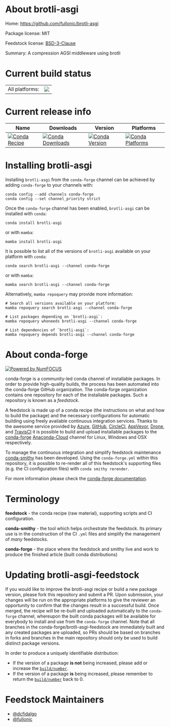 About brotli-asgi
=================

Home: https://github.com/fullonic/brotli-asgi

Package license: MIT

Feedstock license: [BSD-3-Clause](https://github.com/conda-forge/brotli-asgi-feedstock/blob/main/LICENSE.txt)

Summary: A compression AGSI middleware using brotli

Current build status
====================


<table><tr><td>All platforms:</td>
    <td>
      <a href="https://dev.azure.com/conda-forge/feedstock-builds/_build/latest?definitionId=15510&branchName=main">
        <img src="https://dev.azure.com/conda-forge/feedstock-builds/_apis/build/status/brotli-asgi-feedstock?branchName=main">
      </a>
    </td>
  </tr>
</table>

Current release info
====================

| Name | Downloads | Version | Platforms |
| --- | --- | --- | --- |
| [![Conda Recipe](https://img.shields.io/badge/recipe-brotli--asgi-green.svg)](https://anaconda.org/conda-forge/brotli-asgi) | [![Conda Downloads](https://img.shields.io/conda/dn/conda-forge/brotli-asgi.svg)](https://anaconda.org/conda-forge/brotli-asgi) | [![Conda Version](https://img.shields.io/conda/vn/conda-forge/brotli-asgi.svg)](https://anaconda.org/conda-forge/brotli-asgi) | [![Conda Platforms](https://img.shields.io/conda/pn/conda-forge/brotli-asgi.svg)](https://anaconda.org/conda-forge/brotli-asgi) |

Installing brotli-asgi
======================

Installing `brotli-asgi` from the `conda-forge` channel can be achieved by adding `conda-forge` to your channels with:

```
conda config --add channels conda-forge
conda config --set channel_priority strict
```

Once the `conda-forge` channel has been enabled, `brotli-asgi` can be installed with `conda`:

```
conda install brotli-asgi
```

or with `mamba`:

```
mamba install brotli-asgi
```

It is possible to list all of the versions of `brotli-asgi` available on your platform with `conda`:

```
conda search brotli-asgi --channel conda-forge
```

or with `mamba`:

```
mamba search brotli-asgi --channel conda-forge
```

Alternatively, `mamba repoquery` may provide more information:

```
# Search all versions available on your platform:
mamba repoquery search brotli-asgi --channel conda-forge

# List packages depending on `brotli-asgi`:
mamba repoquery whoneeds brotli-asgi --channel conda-forge

# List dependencies of `brotli-asgi`:
mamba repoquery depends brotli-asgi --channel conda-forge
```


About conda-forge
=================

[![Powered by
NumFOCUS](https://img.shields.io/badge/powered%20by-NumFOCUS-orange.svg?style=flat&colorA=E1523D&colorB=007D8A)](https://numfocus.org)

conda-forge is a community-led conda channel of installable packages.
In order to provide high-quality builds, the process has been automated into the
conda-forge GitHub organization. The conda-forge organization contains one repository
for each of the installable packages. Such a repository is known as a *feedstock*.

A feedstock is made up of a conda recipe (the instructions on what and how to build
the package) and the necessary configurations for automatic building using freely
available continuous integration services. Thanks to the awesome service provided by
[Azure](https://azure.microsoft.com/en-us/services/devops/), [GitHub](https://github.com/),
[CircleCI](https://circleci.com/), [AppVeyor](https://www.appveyor.com/),
[Drone](https://cloud.drone.io/welcome), and [TravisCI](https://travis-ci.com/)
it is possible to build and upload installable packages to the
[conda-forge](https://anaconda.org/conda-forge) [Anaconda-Cloud](https://anaconda.org/)
channel for Linux, Windows and OSX respectively.

To manage the continuous integration and simplify feedstock maintenance
[conda-smithy](https://github.com/conda-forge/conda-smithy) has been developed.
Using the ``conda-forge.yml`` within this repository, it is possible to re-render all of
this feedstock's supporting files (e.g. the CI configuration files) with ``conda smithy rerender``.

For more information please check the [conda-forge documentation](https://conda-forge.org/docs/).

Terminology
===========

**feedstock** - the conda recipe (raw material), supporting scripts and CI configuration.

**conda-smithy** - the tool which helps orchestrate the feedstock.
                   Its primary use is in the construction of the CI ``.yml`` files
                   and simplify the management of *many* feedstocks.

**conda-forge** - the place where the feedstock and smithy live and work to
                  produce the finished article (built conda distributions)


Updating brotli-asgi-feedstock
==============================

If you would like to improve the brotli-asgi recipe or build a new
package version, please fork this repository and submit a PR. Upon submission,
your changes will be run on the appropriate platforms to give the reviewer an
opportunity to confirm that the changes result in a successful build. Once
merged, the recipe will be re-built and uploaded automatically to the
`conda-forge` channel, whereupon the built conda packages will be available for
everybody to install and use from the `conda-forge` channel.
Note that all branches in the conda-forge/brotli-asgi-feedstock are
immediately built and any created packages are uploaded, so PRs should be based
on branches in forks and branches in the main repository should only be used to
build distinct package versions.

In order to produce a uniquely identifiable distribution:
 * If the version of a package **is not** being increased, please add or increase
   the [``build/number``](https://docs.conda.io/projects/conda-build/en/latest/resources/define-metadata.html#build-number-and-string).
 * If the version of a package **is** being increased, please remember to return
   the [``build/number``](https://docs.conda.io/projects/conda-build/en/latest/resources/define-metadata.html#build-number-and-string)
   back to 0.

Feedstock Maintainers
=====================

* [@dcfidalgo](https://github.com/dcfidalgo/)
* [@fullonic](https://github.com/fullonic/)

